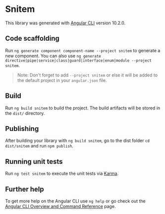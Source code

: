 # Snitem

This library was generated with [Angular CLI](https://github.com/angular/angular-cli) version 10.2.0.

## Code scaffolding

Run `ng generate component component-name --project snitem` to generate a new component. You can also use `ng generate directive|pipe|service|class|guard|interface|enum|module --project snitem`.
> Note: Don't forget to add `--project snitem` or else it will be added to the default project in your `angular.json` file. 

## Build

Run `ng build snitem` to build the project. The build artifacts will be stored in the `dist/` directory.

## Publishing

After building your library with `ng build snitem`, go to the dist folder `cd dist/snitem` and run `npm publish`.

## Running unit tests

Run `ng test snitem` to execute the unit tests via [Karma](https://karma-runner.github.io).

## Further help

To get more help on the Angular CLI use `ng help` or go check out the [Angular CLI Overview and Command Reference](https://angular.io/cli) page.
